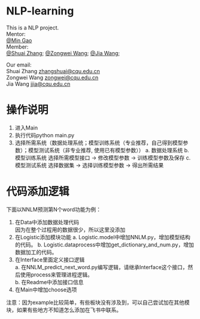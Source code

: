 # NLP-learning
This is a NLP project.  
Mentor:   
[@Min Gao](http://www.cse.cqu.edu.cn/info/2096/3497.htm)  
Member:   
[@Shuai Zhang](https://github.com/1102173230);  [@Zongwei Wang](https://github.com/CoderWZW); [@Jia Wang](https://github.com/JJia000);

Our email:  
Shuai Zhang zhangshuai@cqu.edu.cn  
Zongwei Wang zongwei@cqu.edu.cn  
Jia Wang jjia@cqu.edu.cn

# 操作说明
1. 进入Main 
2. 执行代码python main.py
3. 选择所需系统（数据处理系统；模型训练系统（专业推荐，自己得到模型参数）；模型测试系统（非专业推荐, 使用已有模型参数））
a. 数据处理系统
b. 模型训练系统
选择所需模型接口 -> 修改模型参数 -> 训练模型参数及保存 
c. 模型测试系统
选择数据集 -> 选择训练模型参数 -> 得出所需结果

# 代码添加逻辑
下面以NNLM预测第N个word功能为例：
1. 在Data中添加数据处理代码  
因为在整个过程用的数据很少，所以这里没添加
2. 在Logistic添加模块功能
a. Logistic.model中增加NNLM.py，增加模型结构的代码。
b. Logistic.dataprocess中增加get_dictionary_and_num.py，增加数据加工的代码。
3. 在Interface里面定义接口逻辑  
a. 在NNLM_predict_next_word.py编写逻辑，请继承Interface这个接口，然后使用process来管理进程逻辑。  
b. 在Readme中添加接口信息  
4. 在Main中增加choose选项

注意：因为example比较简单，有些板块没有涉及到，可以自己尝试加在其他模块，如果有些地方不知道怎么添加在飞书中联系。
